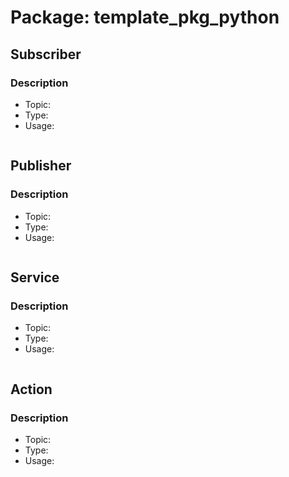 # Package: template_pkg_python

## Subscriber
### Description
- Topic: 
- Type: 
- Usage: 
```bash
```

## Publisher
### Description
- Topic: 
- Type: 
- Usage: 
```bash
```

## Service
### Description
- Topic: 
- Type: 
- Usage: 
```bash
```

## Action
### Description
- Topic: 
- Type: 
- Usage: 
```bash
```